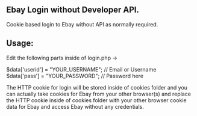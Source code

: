 ## Ebay Login without Developer API.
Cookie based login to Ebay without API as normally required.

## Usage:
Edit the following parts inside of login.php ->

$data['userid'] = "YOUR_USERNAME"; // Email or Username  
$data['pass'] = "YOUR_PASSWORD"; // Password here

The HTTP cookie for login will be stored inside of cookies folder and you can actually take cookies for Ebay from your other browser(s) and replace the HTTP cookie inside of cookies folder with your other browser cookie data for Ebay and access Ebay without any credentials. 
